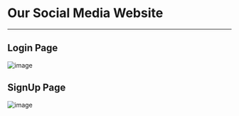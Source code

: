 # Our Social Media Website

---

## Login Page

![image](https://user-images.githubusercontent.com/55507908/211084619-e9eb27a5-d294-46d3-af7b-d84f1c923ef8.png)

## SignUp Page

![image](https://user-images.githubusercontent.com/55507908/211084824-af9f4412-b411-41fc-a2b3-0fe65d4ea5e3.png)
